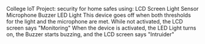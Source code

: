 College IoT Project:
  security for home safes using:
    LCD Screen
    Light Sensor
    Microphone
    Buzzer
    LED Light
This device goes off when both thresholds for the light and the microphone are met. While not activated, the LCD screen says "Monitoring"
When the device is activated, the LED Light turns on, the Buzzer starts buzzing, and the LCD screen says "Intruider"
